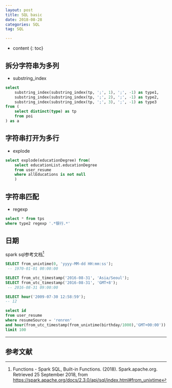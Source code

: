 ```yaml
---
layout: post
title: SQL basic
date: 2018-08-28
categories: SQL
tag: SQL

---
```


* content
{: toc}

## 拆分字符串为多列

- substring_index

```sql
select
    substring_index(substring_index(tp, ';', 1), ';', -1) as type1,
    substring_index(substring_index(tp, ';', 2), ';', -1) as type2,
    substring_index(substring_index(tp, ';', 3), ';', -1) as type3
from (
    select distinct(type) as tp
    from poi
) as a
```

## 字符串打开为多行

- explode

```sql
select explode(educationDegree) from(
    select educationList.educationDegree
    from user_resume
    where allEducations is not null
    )
```

## 字符串匹配

- regexp

```sql
select * from tps
where type2 regexp '.*银行.*'
```

## 日期

spark sql参考文档[^1]

```SQL
SELECT from_unixtime(0, 'yyyy-MM-dd HH:mm:ss');
 -- 1970-01-01 00:00:00

SELECT from_utc_timestamp('2016-08-31', 'Asia/Seoul');
SELECT from_utc_timestamp('2016-08-31', 'GMT+8');
 -- 2016-08-31 09:00:00

SELECT hour('2009-07-30 12:58:59');
-- 12

select id
from user_resume
where resumeSource = 'renren'
and hour(from_utc_timestamp(from_unixtime(birthday/1000),'GMT+00:00')) != 0
limit 100
```

---
## 参考文献  

[^1]: Functions - Spark SQL, Built-in Functions. (2018). Spark.apache.org. Retrieved 25 September 2018, from https://spark.apache.org/docs/2.3.0/api/sql/index.html#from_unixtime
